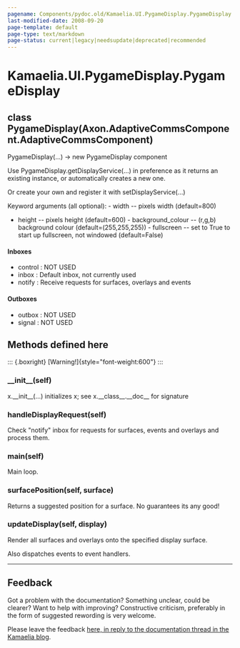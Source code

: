 ```yaml
---
pagename: Components/pydoc.old/Kamaelia.UI.PygameDisplay.PygameDisplay
last-modified-date: 2008-09-20
page-template: default
page-type: text/markdown
page-status: current|legacy|needsupdate|deprecated|recommended
---
```

Kamaelia.UI.PygameDisplay.PygameDisplay
=======================================

class PygameDisplay(Axon.AdaptiveCommsComponent.AdaptiveCommsComponent)
-----------------------------------------------------------------------

PygameDisplay(\...) -\> new PygameDisplay component

Use PygameDisplay.getDisplayService(\...) in preference as it returns an
existing instance, or automatically creates a new one.

Or create your own and register it with setDisplayService(\...)

Keyword arguments (all optional): - width \-- pixels width (default=800)
- height \-- pixels height (default=600) - background\_colour \--
(r,g,b) background colour (default=(255,255,255)) - fullscreen \-- set
to True to start up fullscreen, not windowed (default=False)

#### Inboxes

-   control : NOT USED
-   inbox : Default inbox, not currently used
-   notify : Receive requests for surfaces, overlays and events

#### Outboxes

-   outbox : NOT USED
-   signal : NOT USED

Methods defined here
--------------------

::: {.boxright}
[Warning!]{style="font-weight:600"}
:::

### \_\_init\_\_(self)

x.\_\_init\_\_(\...) initializes x; see x.\_\_class\_\_.\_\_doc\_\_ for
signature

### handleDisplayRequest(self)

Check \"notify\" inbox for requests for surfaces, events and overlays
and process them.

### main(self)

Main loop.

### surfacePosition(self, surface)

Returns a suggested position for a surface. No guarantees its any good!

### updateDisplay(self, display)

Render all surfaces and overlays onto the specified display surface.

Also dispatches events to event handlers.

------------------------------------------------------------------------

Feedback
--------

Got a problem with the documentation? Something unclear, could be
clearer? Want to help with improving? Constructive criticism, preferably
in the form of suggested rewording is very welcome.

Please leave the feedback [here, in reply to the documentation thread in
the Kamaelia
blog](http://kamaelia.sourceforge.net/cgi-bin/blog/blog.cgi?rm=addpostcomment&postid=1131454685).
